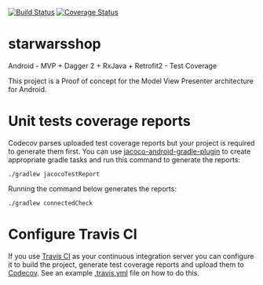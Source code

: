 [![Build Status](https://travis-ci.org/hernandazevedo/starwarsshop.svg?branch=master)](https://travis-ci.org/hernandazevedo/starwarsshop)
[![Coverage Status](https://coveralls.io/repos/github/hernandazevedo/starwarsshop/badge.svg?branch=master)](https://coveralls.io/github/hernandazevedo/starwarsshop?branch=master)
<!--[![codecov.io](https://codecov.io/gh/hernandazevedo/starwarsshop/branch/master/graph/badge.svg)](https://codecov.io/gh/hernandazevedo/starwarsshop)
-->
# starwarsshop
Android - MVP + Dagger 2 + RxJava + Retrofit2 - Test Coverage

This project is a Proof of concept for the Model View Presenter architecture for Android.

# Unit tests coverage reports

Codecov parses uploaded test coverage reports but your project is required to generate them first.
You can use [jacoco-android-gradle-plugin](https://github.com/arturdm/jacoco-android-gradle-plugin)
to create appropriate gradle tasks and run this command to generate the reports:

```
./gradlew jacocoTestReport
```

Running the command below generates the reports: 

```
./gradlew connectedCheck
```

# Configure Travis CI

If you use [Travis CI](https://travis-ci.org) as your continuous integration server you can
configure it to build the project, generate test coverage reports and upload them to
[Codecov](https://codecov.io). See an example [.travis.yml](.travis.yml) file on how to do this.
